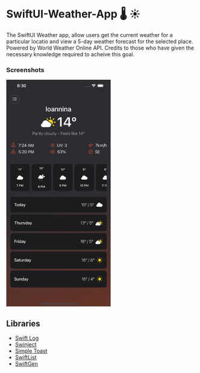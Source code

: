 # SwiftUI-Weather-App 🌡️ ☀️

The SwiftUI Weather app, allow users get the current weather for a particular locatio and view a 5-day weather forecast for the selected place. Powered by World Weather Online API. Credits to those who have given the necessary knowledge required to acheive this goal.
 
### Screenshots

 <img src="./res/screen2.png" alt="screen2" height="600" />




Libraries
---------
* [Swift Log](https://github.com/apple/swift-log.git)
* [Swinject](https://github.com/Swinject/Swinject.git)
* [Simple Toast](https://github.com/sanzaru/SimpleToast.git)
* [SwiftList](https://github.com/realm/SwiftLint)
* [SwiftGen](https://github.com/SwiftGen/SwiftGen)

